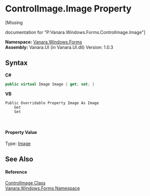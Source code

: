 # ControlImage.Image Property 
 

\[Missing <summary> documentation for "P:Vanara.Windows.Forms.ControlImage.Image"\]

**Namespace:**&nbsp;<a href="c580cf52-4028-70db-28d0-f9b1abc03861">Vanara.Windows.Forms</a><br />**Assembly:**&nbsp;Vanara.UI (in Vanara.UI.dll) Version: 1.0.3

## Syntax

**C#**<br />
``` C#
public virtual Image Image { get; set; }
```

**VB**<br />
``` VB
Public Overridable Property Image As Image
	Get
	Set
```

<br />

#### Property Value
Type: <a href="http://msdn2.microsoft.com/en-us/library/k7e7b2kd" target="_blank">Image</a>

## See Also


#### Reference
<a href="8ea25f45-a7df-8ebe-0da6-731a69a68c0d">ControlImage Class</a><br /><a href="c580cf52-4028-70db-28d0-f9b1abc03861">Vanara.Windows.Forms Namespace</a><br />
